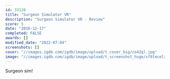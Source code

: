 ```yaml
---
id: 33128
title: "Surgeon Simulator VR"
description: "Surgeon Simulator VR - Review"
score: 5
date: "2016-12-17"
completed: FALSE
awards: []
modified_date: "2022-07-04"
screenshots: []
cover: "//images.igdb.com/igdb/image/upload/t_cover_big/co42ql.jpg"
image: "//images.igdb.com/igdb/image/upload/t_screenshot_huge/sf8lmcelxhyx8kddmnkg.jpg"
---
```

Surgeon sim! 